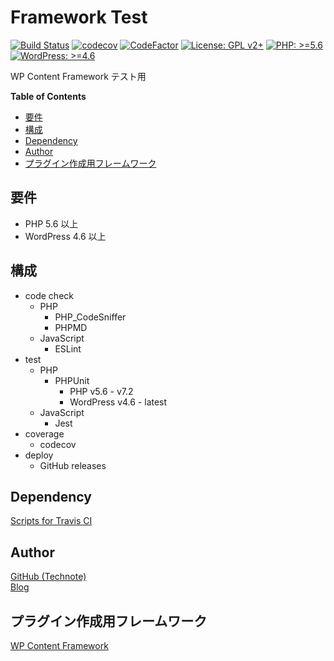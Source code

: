 # Framework Test

[![Build Status](https://travis-ci.com/wp-content-framework/0-framework-test.svg?branch=master)](https://travis-ci.com/wp-content-framework/0-framework-test)
[![codecov](https://codecov.io/gh/wp-content-framework/0-framework-test/branch/master/graph/badge.svg)](https://codecov.io/gh/wp-content-framework/0-framework-test)
[![CodeFactor](https://www.codefactor.io/repository/github/wp-content-framework/0-framework-test/badge)](https://www.codefactor.io/repository/github/wp-content-framework/0-framework-test)
[![License: GPL v2+](https://img.shields.io/badge/License-GPL%20v2%2B-blue.svg)](http://www.gnu.org/licenses/gpl-2.0.html)
[![PHP: >=5.6](https://img.shields.io/badge/PHP-%3E%3D5.6-orange.svg)](http://php.net/)
[![WordPress: >=4.6](https://img.shields.io/badge/WordPress-%3E%3D4.6-brightgreen.svg)](https://wordpress.org/)

WP Content Framework テスト用

<!-- START doctoc generated TOC please keep comment here to allow auto update -->
<!-- DON'T EDIT THIS SECTION, INSTEAD RE-RUN doctoc TO UPDATE -->
**Table of Contents**

- [要件](#%E8%A6%81%E4%BB%B6)
- [構成](#%E6%A7%8B%E6%88%90)
- [Dependency](#dependency)
- [Author](#author)
- [プラグイン作成用フレームワーク](#%E3%83%97%E3%83%A9%E3%82%B0%E3%82%A4%E3%83%B3%E4%BD%9C%E6%88%90%E7%94%A8%E3%83%95%E3%83%AC%E3%83%BC%E3%83%A0%E3%83%AF%E3%83%BC%E3%82%AF)

<!-- END doctoc generated TOC please keep comment here to allow auto update -->

## 要件
- PHP 5.6 以上
- WordPress 4.6 以上

## 構成
- code check
  - PHP
    - PHP_CodeSniffer
    - PHPMD
  - JavaScript
    - ESLint
- test
  - PHP
    - PHPUnit
      - PHP v5.6 - v7.2
      - WordPress v4.6 - latest
  - JavaScript
    - Jest
- coverage
  - codecov
- deploy
  - GitHub releases

## Dependency
[Scripts for Travis CI](https://github.com/wp-content-framework/travis-ci)

## Author
[GitHub (Technote)](https://github.com/technote-space)  
[Blog](https://technote.space)

## プラグイン作成用フレームワーク
[WP Content Framework](https://github.com/wp-content-framework/core)
